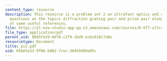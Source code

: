 ```yaml
---
content_type: resource
description: This resource is a problem set 2 on ultrafast optics and covers 2 problem
  questions on the topics diffraction grating pair and prism pair along with list
  of some useful references.
file: https://ol-ocw-studio-app-qa.s3.amazonaws.com/courses/6-977-ultrafast-optics-spring-2005/05b03a339f06b9027cec30459d98a05c_ps2.pdf
file_type: application/pdf
parent_uid: 9845fe29-0d78-c2f9-1bd9-ec6c610c7a0e
resourcetype: Document
title: ps2.pdf
uid: 05b03a33-9f06-b902-7cec-30459d98a05c
---
```

